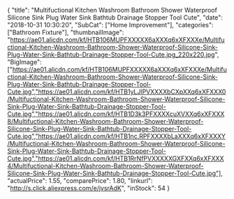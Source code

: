 {
	"title": "Multifuctional Kitchen Washroom Bathroom Shower Waterproof Silicone Sink Plug Water Sink Bathtub Drainage Stopper Tool Cute",
	"date": "2018-10-31 10:30:20",
	"SubCat": ["Home Improvement"],
	"categories": ["Bathroom Fixture"],
	"thumbnailImage": "https://ae01.alicdn.com/kf/HTB106MUPFXXXXX6aXXXq6xXFXXXe/Multifuctional-Kitchen-Washroom-Bathroom-Shower-Waterproof-Silicone-Sink-Plug-Water-Sink-Bathtub-Drainage-Stopper-Tool-Cute.jpg_220x220.jpg",
	"BigImage": ["https://ae01.alicdn.com/kf/HTB106MUPFXXXXX6aXXXq6xXFXXXe/Multifuctional-Kitchen-Washroom-Bathroom-Shower-Waterproof-Silicone-Sink-Plug-Water-Sink-Bathtub-Drainage-Stopper-Tool-Cute.jpg","https://ae01.alicdn.com/kf/HTB1yLJlPVXXXXbCXpXXq6xXFXXX0/Multifuctional-Kitchen-Washroom-Bathroom-Shower-Waterproof-Silicone-Sink-Plug-Water-Sink-Bathtub-Drainage-Stopper-Tool-Cute.jpg","https://ae01.alicdn.com/kf/HTB1D3k3PFXXXXcuXVXXq6xXFXXX8/Multifuctional-Kitchen-Washroom-Bathroom-Shower-Waterproof-Silicone-Sink-Plug-Water-Sink-Bathtub-Drainage-Stopper-Tool-Cute.jpg","https://ae01.alicdn.com/kf/HTB1nc.RPFXXXXbLaXXXq6xXFXXXY/Multifuctional-Kitchen-Washroom-Bathroom-Shower-Waterproof-Silicone-Sink-Plug-Water-Sink-Bathtub-Drainage-Stopper-Tool-Cute.jpg","https://ae01.alicdn.com/kf/HTB1RrNfPVXXXXXGXFXXq6xXFXXX4/Multifuctional-Kitchen-Washroom-Bathroom-Shower-Waterproof-Silicone-Sink-Plug-Water-Sink-Bathtub-Drainage-Stopper-Tool-Cute.jpg"],
	"actualPrice": 1.55,
	"comparePrice": 1.80,
	"linkurl": "http://s.click.aliexpress.com/e/jvsrAdK",
	"inStock": 54
}

